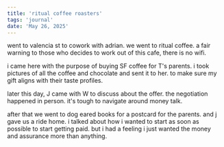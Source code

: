 ```yaml
---
title: 'ritual coffee roasters'
tags: 'journal'
date: 'May 26, 2025'
---
```


went to valencia st to cowork with adrian. we went to ritual coffee. a fair warning to those who decides to work out of this cafe, there is no wifi.

i came here with the purpose of buying SF coffee for T's parents. i took pictures of all the coffee and chocolate and sent it to her. to make sure my gift aligns with their taste profiles.

later this day, J came with W to discuss about the offer. the negotiation happened in person. it's tough to navigate around money talk.

after that we went to dog eared books for a postcard for the parents. and j gave us a ride home. i talked about how i wanted to start as soon as possible to start getting paid. but i had a feeling i just wanted the money and assurance more than anything.
